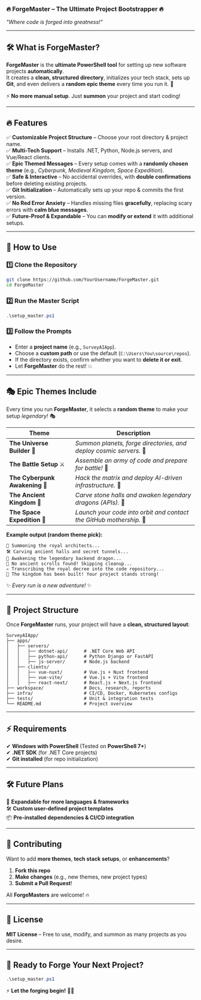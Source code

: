 ### **🔥 ForgeMaster – The Ultimate Project Bootstrapper 🔥**  
*"Where code is forged into greatness!"*  

---

## **🛠️ What is ForgeMaster?**  
**ForgeMaster** is the **ultimate PowerShell tool** for setting up new software projects **automatically**.  
It creates a **clean, structured directory**, initializes your tech stack, sets up **Git**, and even delivers a **random epic theme** every time you run it. 🚀  

⚡ **No more manual setup**. Just **summon** your project and start coding!  

---

## **🔥 Features**
✅ **Customizable Project Structure** – Choose your root directory & project name.  
✅ **Multi-Tech Support** – Installs .NET, Python, Node.js servers, and Vue/React clients.  
✅ **Epic Themed Messages** – Every setup comes with a **randomly chosen theme** (e.g., *Cyberpunk, Medieval Kingdom, Space Expedition*).  
✅ **Safe & Interactive** – No accidental overrides, with **double confirmations** before deleting existing projects.  
✅ **Git Initialization** – Automatically sets up your repo & commits the first version.  
✅ **No Red Error Anxiety** – Handles missing files **gracefully**, replacing scary errors with **calm blue messages**.  
✅ **Future-Proof & Expandable** – You can **modify or extend** it with additional setups.  

---

## **🚀 How to Use**
### **1️⃣ Clone the Repository**
```sh
git clone https://github.com/YourUsername/ForgeMaster.git
cd ForgeMaster
```

### **2️⃣ Run the Master Script**
```powershell
.\setup_master.ps1
```

### **3️⃣ Follow the Prompts**
- Enter a **project name** (e.g., `SurveyAIApp`).  
- Choose a **custom path** or use the default (`C:\Users\You\source\repos`).  
- If the directory exists, confirm whether you want to **delete it or exit**.  
- Let **ForgeMaster** do the rest! 💥  

---

## **🎭 Epic Themes Include**
Every time you run **ForgeMaster**, it selects a **random theme** to make your setup *legendary!* 🎭  

| Theme | Description |
|--------|-------------|
| **The Universe Builder** 🌌 | *Summon planets, forge directories, and deploy cosmic servers.* 🚀 |
| **The Battle Setup** ⚔️ | *Assemble an army of code and prepare for battle!* 🏹 |
| **The Cyberpunk Awakening** 🤖 | *Hack the matrix and deploy AI-driven infrastructure.* 💾 |
| **The Ancient Kingdom** 🏰 | *Carve stone halls and awaken legendary dragons (APIs).* 🐉 |
| **The Space Expedition** 🚀 | *Launch your code into orbit and contact the GitHub mothership.* 📡 |

**Example output (random theme pick):**
```
🏰 Summoning the royal architects...
🛠️ Carving ancient halls and secret tunnels...
🐉 Awakening the legendary backend dragon...
📜 No ancient scrolls found! Skipping cleanup...
✍️ Transcribing the royal decree into the code repository...
👑 The kingdom has been built! Your project stands strong!
```
✨ *Every run is a new adventure!* ✨  

---

## **📂 Project Structure**
Once **ForgeMaster** runs, your project will have a **clean, structured layout**:
```
SurveyAIApp/
├── apps/
│   ├── servers/
│   │   ├── dotnet-api/      # .NET Core Web API
│   │   ├── python-api/      # Python Django or FastAPI
│   │   ├── js-server/       # Node.js backend
│   ├── clients/
│   │   ├── vue-nuxt/        # Vue.js + Nuxt frontend
│   │   ├── vue-vite/        # Vue.js + Vite frontend
│   │   ├── react-next/      # React.js + Next.js frontend
├── workspace/               # Docs, research, reports
├── infra/                   # CI/CD, Docker, Kubernetes configs
├── tests/                   # Unit & integration tests
└── README.md                # Project overview
```
---

## **⚡ Requirements**
✔ **Windows with PowerShell** (Tested on **PowerShell 7+**)  
✔ **.NET SDK** (for .NET Core projects)  
✔ **Git installed** (for repo initialization)  

---

## **🛠️ Future Plans**
🚀 **Expandable for more languages & frameworks**  
🛠️ **Custom user-defined project templates**  
📦 **Pre-installed dependencies & CI/CD integration**  

---

## **🌟 Contributing**
Want to add **more themes**, **tech stack setups**, or **enhancements**?  
1. **Fork this repo**  
2. **Make changes** (e.g., new themes, new project types)  
3. **Submit a Pull Request**!  

All **ForgeMasters** are welcome! 🔥

---

## **📜 License**
**MIT License** – Free to use, modify, and summon as many projects as you desire.  

---

## **🚀 Ready to Forge Your Next Project?**
```powershell
.\setup_master.ps1
```
⚡ **Let the forging begin!** 🔨🔥  
